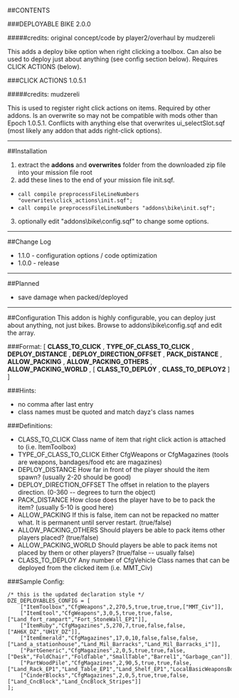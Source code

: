 ##CONTENTS

###DEPLOYABLE BIKE 2.0.0

#####credits: original concept/code by player2/overhaul by mudzereli

This adds a deploy bike option when right clicking a toolbox. Can also be used to deploy just about anything (see config section below). Requires CLICK ACTIONS (below).

###CLICK ACTIONS 1.0.5.1

#####credits: mudzereli

This is used to register right click actions on items. Required by other addons. Is an overwrite so may not be compatible with mods other than Epoch 1.0.5.1. Conflicts with anything else that overwrites ui_selectSlot.sqf (most likely any addon that adds right-click options).

-----

##Installation
 1. extract the **addons** and **overwrites** folder from the downloaded zip file into your mission file root
 2. add these lines to the end of your mission file init.sqf.
   * ```call compile preprocessFileLineNumbers "overwrites\click_actions\init.sqf";```
   * ```call compile preprocessFileLineNumbers "addons\bike\init.sqf";```
 3. optionally edit "addons\bike\config.sqf" to change some options.

-----

##Change Log
* 1.1.0 - configuration options / code optimization
* 1.0.0 - release

-----

##Planned
* save damage when packed/deployed

-----

##Configuration
This addon is highly configurable, you can deploy just about anything, not just bikes. Browse to addons\bike\config.sqf and edit the array.


###Format:
[ **CLASS_TO_CLICK** , **TYPE_OF_CLASS_TO_CLICK** , **DEPLOY_DISTANCE** , **DEPLOY_DIRECTION_OFFSET** , **PACK_DISTANCE** , **ALLOW_PACKING** , **ALLOW_PACKING_OTHERS** , **ALLOW_PACKING_WORLD** , [ **CLASS_TO_DEPLOY** , **CLASS_TO_DEPLOY2** ] ]

###Hints:
- no comma after last entry
- class names must be quoted and match dayz's class names

###Definitions:
- CLASS_TO_CLICK             Class name of item that right click action is attached to (i.e. ItemToolbox)
- TYPE_OF_CLASS_TO_CLICK     Either CfgWeapons or CfgMagazines (tools are weapons, bandages/food etc are magazines)
- DEPLOY_DISTANCE            How far in front of the player should the item spawn? (usually 2-20 should be good)
- DEPLOY_DIRECTION_OFFSET    The offset in relation to the players direction. (0-360 -- degrees to turn the object)
- PACK_DISTANCE              How close does the player have to be to pack the item? (usually 5-10 is good here)
- ALLOW_PACKING              If this is false, item can not be repacked no matter what. It is permanent until server restart. (true/false)
- ALLOW_PACKING_OTHERS       Should players be able to pack items other players placed? (true/false)
- ALLOW_PACKING_WORLD        Should players be able to pack items not placed by them or other players? (true/false -- usually false)
- CLASS_TO_DEPLOY            Any number of CfgVehicle Class names that can be deployed from the clicked item (i.e. MMT_Civ)

###Sample Config:
```
/* this is the updated declaration style */
DZE_DEPLOYABLES_CONFIG = [
    ["ItemToolbox","CfgWeapons",2,270,5,true,true,true,["MMT_Civ"]],
    ["ItemEtool","CfgWeapons",3,0,5,true,true,false,["Land_fort_rampart","Fort_StoneWall_EP1"]],
    ["ItemRuby","CfgMagazines",5,270,7,true,false,false,["AH6X_DZ","UH1Y_DZ"]],
    ["ItemEmerald","CfgMagazines",17,0,10,false,false,false,["Land_a_stationhouse","Land_Mil_Barracks","Land_Mil_Barracks_i"]],
    ["PartGeneric","CfgMagazines",2,0,5,true,true,false,["Desk","FoldChair","FoldTable","SmallTable","Barrel1","Garbage_can"]],
    ["PartWoodPile","CfgMagazines",2,90,5,true,true,false,["Land_Rack_EP1","Land_Table_EP1","Land_Shelf_EP1","LocalBasicWeaponsBox","WoodChair","Park_bench2","Park_bench1"]],
    ["CinderBlocks","CfgMagazines",2,0,5,true,true,false,["Land_CncBlock","Land_CncBlock_Stripes"]]
];
```

